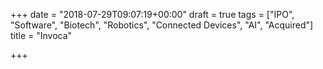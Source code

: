 +++
date = "2018-07-29T09:07:19+00:00"
draft = true
tags = ["IPO", "Software", "Biotech", "Robotics", "Connected Devices", "AI", "Acquired"]
title = "Invoca"

+++
